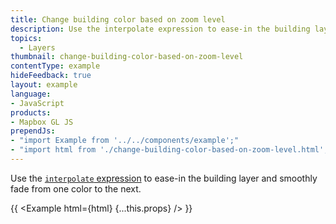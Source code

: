 ```yaml
---
title: Change building color based on zoom level
description: Use the interpolate expression to ease-in the building layer and smoothly fade from one color to the next.
topics:
  - Layers
thumbnail: change-building-color-based-on-zoom-level
contentType: example
hideFeedback: true
layout: example
language:
- JavaScript
products:
- Mapbox GL JS
prependJs:
- "import Example from '../../components/example';"
- "import html from './change-building-color-based-on-zoom-level.html';"
---
```


Use the [`interpolate` expression](https://maplibre.org/maplibre-gl-js-docs/style-spec/expressions/#interpolate) to ease-in the building layer and smoothly fade from one color to the next.

{{ <Example html={html} {...this.props} /> }}

